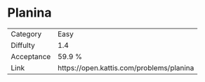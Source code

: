 # Planina

<table>
    <tr>
        <td>Category</td>
        <td>Easy</td>
    </tr>
    <tr>
        <td>Diffulty</td>
        <td>1.4</td>
    </tr>
    <tr>
        <td>Acceptance</td>
        <td>59.9 %</td>
    </tr>
    <tr>
        <td>Link</td>
        <td>https://open.kattis.com/problems/planina</td>
    </tr>
</table>